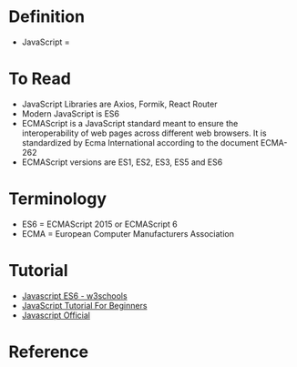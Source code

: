 # Definition
* JavaScript = 

# To Read
* JavaScript Libraries are Axios, Formik, React Router
* Modern JavaScript is ES6
* ECMAScript is a JavaScript standard meant to ensure the interoperability of web pages across different web browsers. It is standardized by Ecma International according to the document ECMA-262
* ECMAScript versions are ES1, ES2, ES3, ES5 and ES6

# Terminology
* ES6 = ECMAScript 2015 or ECMAScript 6
* ECMA = European Computer Manufacturers Association

# Tutorial
* [Javascript ES6 - w3schools](https://www.w3schools.com/js/js_es6.asp)
* [JavaScript Tutorial For Beginners](https://www.youtube.com/watch?v=6TZdD-FR6CY)
* [Javascript Official](https://www.javascript.com/)

# Reference


